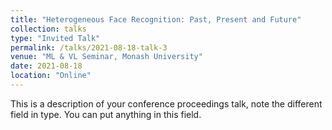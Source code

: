 ```yaml
---
title: "Heterogeneous Face Recognition: Past, Present and Future"
collection: talks
type: "Invited Talk"
permalink: /talks/2021-08-18-talk-3
venue: "ML & VL Seminar, Monash University"
date: 2021-08-18
location: "Online"
---
```


This is a description of your conference proceedings talk, note the different field in type. You can put anything in this field.
